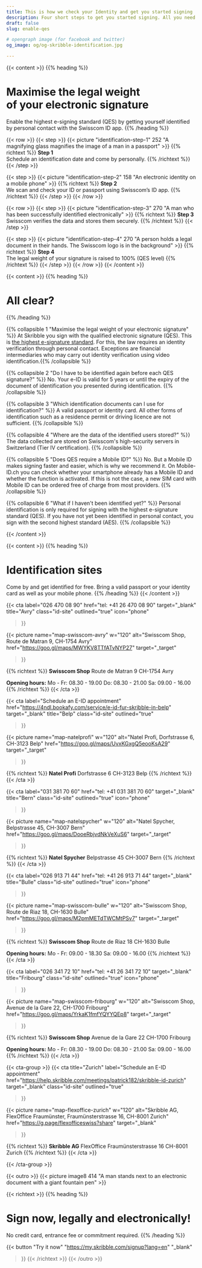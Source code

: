 ```yaml
---
title: This is how we check your Identity and get you started signing
description: Four short steps to get you started signing. All you need is a mobile phone and a valid travel document.
draft: false
slug: enable-qes

# opengraph image (for facebook and twitter)
og_image: og/og-skribble-identification.jpg

---
```


{{< content >}}
{{% heading %}}
# Maximise the legal weight <br class="hide-for-mobile">of your electronic signature
Enable the highest e-signing standard (QES)
by getting yourself identified by personal contact
with the Swisscom ID app.
{{% /heading %}}

{{< row >}}
{{< step >}}
{{< picture "identification-step-1" 252 "A magnifying glass magnifies the image of a man in a passport" >}}
{{% richtext %}}
**Step 1**<br>
Schedule an identification date and come by personally.
{{% /richtext %}}
{{< /step >}}

{{< step >}}
{{< picture "identification-step-2" 158 "An electronic identity on a mobile phone" >}}
{{% richtext %}}
**Step 2**<br>
We scan and check your ID or passport using Swisscom’s ID app.
{{% /richtext %}}
{{< /step >}}
{{< /row >}}

{{< row >}}
{{< step >}}
{{< picture "identification-step-3" 270 "A man who has been successfully identified electronically" >}}
{{% richtext %}}
**Step 3**<br>
Swisscom verifies the data and stores them securely.
{{% /richtext %}}
{{< /step >}}

{{< step >}}
{{< picture "identification-step-4" 270 "A person holds a legal document in their hands. The Swisscom logo is in the background" >}}
{{% richtext %}}
**Step 4**<br>
The legal weight of your signature is raised to 100% (QES level)
{{% /richtext %}}
{{< /step >}}
{{< /row >}}
{{< /content >}}

[//]: # (--------------------------------------------------------------------------------------------------------------)

{{< content >}}
{{% heading %}}
# All clear?
{{% /heading %}}

{{% collapsible 1 "Maximise the legal weight of your electronic signature" %}}
At Skribble you sign with the qualified electronic signature (QES). This is [the highest e-signature standard](/signaturestandards). For this, the law requires an identity verification through personal contact. Exceptions are financial intermediaries who may
carry out identity verification using video identification.{{% /collapsible %}}

{{% collapsible 2 "Do I have to be identified again before each QES signature?" %}}
No. Your e-ID is valid for 5 years or until the expiry of the document of identification you presented during identification.
{{% /collapsible %}}

{{% collapsible 3 "Which identification documents can I use for identification?" %}}
A valid passport or identity card. All other forms of identification
such as a residence permit or driving licence are not sufficient.
{{% /collapsible %}}

{{% collapsible 4 "Where are the data of the identified users stored?" %}}
The data collected are stored on Swisscom's high-security servers
in Switzerland (Tier IV certification).
{{% /collapsible %}}

{{% collapsible 5 "Does QES require a Mobile ID?" %}}
No. But a Mobile ID makes signing faster and easier, which is why we recommend it. On Mobile-ID.ch you can check whether your smartphone already has a Mobile ID and whether the function is activated.
If this is not the case, a new SIM card with Mobile ID can be ordered
 free of charge from most providers.
{{% /collapsible %}}

{{% collapsible 6 "What if I haven't been identified yet?" %}}
Personal identification is only required for signing with the highest e-signature standard (QES). If you have not yet been identified in personal contact, you sign with the second highest standard (AES).
{{% /collapsible %}}

{{< /content >}}

[//]: # (--------------------------------------------------------------------------------------------------------------)

{{< content >}}
{{% heading %}}
# Identification sites
Come by and get identified for free.
Bring a valid passport or your identity card as well as your mobile phone.
{{% /heading %}}
{{< /content >}}

[//]: # (--------------------------------------------------------------------------------------------------------------)

{{< cta
  label="026 470 08 90"
  href="tel: +41 26 470 08 90"
  target="_blank"
  title="Avry"
  class="id-site"
  outlined="true"
  icon="phone"
>}}

{{< picture
  name="map-swisscom-avry"
  w="120"
  alt="Swisscom Shop, Route de Matran 9, CH-1754 Avry"
  href="https://goo.gl/maps/MWYKV8TTfATvNYP27"
  target="_target"
>}}

{{% richtext %}}
**Swisscom Shop**
Route de Matran
9 CH-1754 Avry

**Opening hours:**
Mo - Fr: 08.30 - 19.00
Do: 08.30 - 21.00
Sa: 09.00 - 16.00
{{% /richtext %}}
{{< /cta >}}

[//]: # (--------------------------------------------------------------------------------------------------------------)

{{< cta
  label="Schedule an E-ID appointment"
  href="https://4ndl.bookafy.com/service/e-id-fur-skribble-in-belp"
  target="_blank"
  title="Belp"
  class="id-site"
  outlined="true"
>}}

{{< picture
  name="map-natelprofi"
  w="120"
  alt="Natel Profi, Dorfstrasse 6, CH-3123 Belp"
  href="https://goo.gl/maps/UvxKGxgQ5eooKsA29"
  target="_target"
>}}

{{% richtext %}}
**Natel Profi**
Dorfstrasse 6
CH-3123 Belp
{{% /richtext %}}
{{< /cta >}}

[//]: # (--------------------------------------------------------------------------------------------------------------)

{{< cta
  label="031 381 70 60"
  href="tel: +41 031 381 70 60"
  target="_blank"
  title="Bern"
  class="id-site"
  outlined="true"
  icon="phone"
>}}

{{< picture
  name="map-natelspycher"
  w="120"
  alt="Natel Spycher, Belpstrasse 45, CH-3007 Bern"
  href="https://goo.gl/maps/DooeRbjvdNkVeXuS6"
  target="_target"
>}}

{{% richtext %}}
**Natel Spycher**
Belpstrasse 45
CH-3007 Bern
{{% /richtext %}}
{{< /cta >}}

[//]: # (--------------------------------------------------------------------------------------------------------------)

{{< cta
  label="026 913 71 44"
  href="tel: +41 26 913 71 44"
  target="_blank"
  title="Bulle"
  class="id-site"
  outlined="true"
  icon="phone"
>}}

{{< picture
  name="map-swisscom-bulle"
  w="120"
  alt="Swisscom Shop, Route de Riaz 18, CH-1630 Bulle"
  href="https://goo.gl/maps/M2pmMETdTWCMtPSv7"
  target="_target"
>}}

{{% richtext %}}
**Swisscom Shop**
Route de Riaz 18
CH-1630 Bulle

**Opening hours:**
Mo - Fr: 09.00 - 18.30
Sa: 09.00 - 16.00
{{% /richtext %}}
{{< /cta >}}

[//]: # (--------------------------------------------------------------------------------------------------------------)

{{< cta
  label="026 341 72 10"
  href="tel: +41 26 341 72 10"
  target="_blank"
  title="Fribourg"
  class="id-site"
  outlined="true"
  icon="phone"
>}}

{{< picture
  name="map-swisscom-fribourg"
  w="120"
  alt="Swisscom Shop, Avenue de la Gare 22, CH-1700 Fribourg"
  href="https://goo.gl/maps/YrkaK1fmfYQYYQEp8"
  target="_target"
>}}

{{% richtext %}}
**Swisscom Shop**
Avenue de la Gare 22
CH-1700 Fribourg

**Opening hours:**
Mo - Fr: 08.30 - 19.00
Do: 08.30 - 21.00
Sa: 09.00 - 16.00
{{% /richtext %}}
{{< /cta >}}

[//]: # (--------------------------------------------------------------------------------------------------------------)

{{< cta-group >}}
{{< cta
  title="Zurich"
  label="Schedule an E-ID appointment"
  href="https://help.skribble.com/meetings/patrick182/skribble-id-zurich"
  target="_blank"
  class="id-site"
  outlined="true"
>}}

{{< picture
  name="map-flexoffice-zurich"
  w="120"
  alt="Skribble AG, FlexOffice Fraumünster, Fraumünsterstrasse 16, CH-8001 Zurich"
  href="https://g.page/flexofficeswiss?share"
  target="_blank"
>}}

{{% richtext %}}
**Skribble AG**
FlexOffice
Fraumünsterstrasse 16
CH-8001 Zurich
{{% /richtext %}}
{{< /cta >}}

{{< /cta-group >}}

[//]: # (--------------------------------------------------------------------------------------------------------------)

{{< outro >}}
{{< picture image8 414 "A man stands next to an electronic document with a giant fountain pen" >}}

{{< richtext >}}
{{% heading %}}
# Sign now, legally and electronically!
No credit card, entrance fee or commitment required.
{{% /heading %}}

{{< button
  "Try it now"
  "https://my.skribble.com/signup?lang=en"
  "_blank"
>}}
{{< /richtext >}}
{{< /outro >}}
